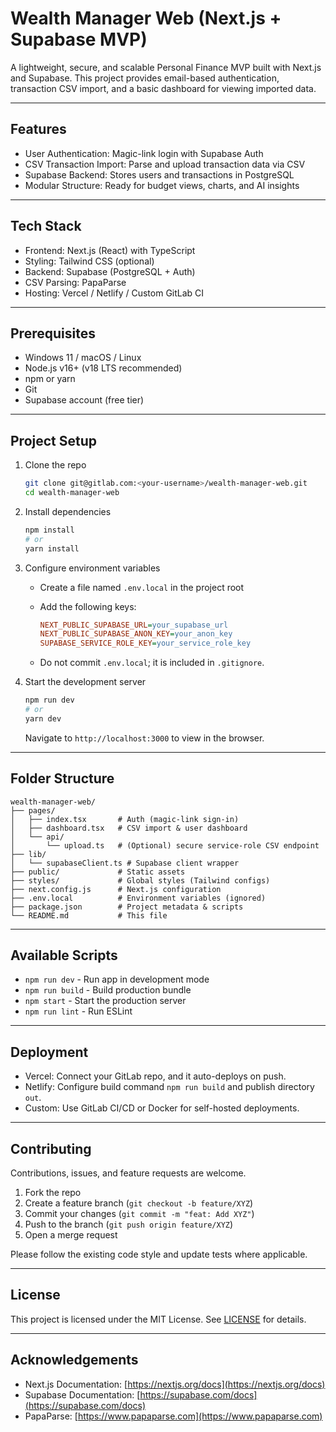 # Wealth Manager Web (Next.js + Supabase MVP)

A lightweight, secure, and scalable Personal Finance MVP built with Next.js and Supabase. This project provides email-based authentication, transaction CSV import, and a basic dashboard for viewing imported data.

---

## Features

* User Authentication: Magic-link login with Supabase Auth
* CSV Transaction Import: Parse and upload transaction data via CSV
* Supabase Backend: Stores users and transactions in PostgreSQL
* Modular Structure: Ready for budget views, charts, and AI insights

---

## Tech Stack

* Frontend: Next.js (React) with TypeScript
* Styling: Tailwind CSS (optional)
* Backend: Supabase (PostgreSQL + Auth)
* CSV Parsing: PapaParse
* Hosting: Vercel / Netlify / Custom GitLab CI

---

## Prerequisites

* Windows 11 / macOS / Linux
* Node.js v16+ (v18 LTS recommended)
* npm or yarn
* Git
* Supabase account (free tier)

---

## Project Setup

1. Clone the repo

   ```bash
   git clone git@gitlab.com:<your-username>/wealth-manager-web.git
   cd wealth-manager-web
   ```

2. Install dependencies

   ```bash
   npm install
   # or
   yarn install
   ```

3. Configure environment variables

   * Create a file named `.env.local` in the project root
   * Add the following keys:

     ```ini
     NEXT_PUBLIC_SUPABASE_URL=your_supabase_url
     NEXT_PUBLIC_SUPABASE_ANON_KEY=your_anon_key
     SUPABASE_SERVICE_ROLE_KEY=your_service_role_key
     ```
   * Do not commit `.env.local`; it is included in `.gitignore`.

4. Start the development server

   ```bash
   npm run dev
   # or
   yarn dev
   ```

   Navigate to `http://localhost:3000` to view in the browser.

---

## Folder Structure

```
wealth-manager-web/
├── pages/
│   ├── index.tsx       # Auth (magic-link sign-in)
│   ├── dashboard.tsx   # CSV import & user dashboard
│   └── api/
│       └── upload.ts   # (Optional) secure service-role CSV endpoint
├── lib/
│   └── supabaseClient.ts # Supabase client wrapper
├── public/             # Static assets
├── styles/             # Global styles (Tailwind configs)
├── next.config.js      # Next.js configuration
├── .env.local          # Environment variables (ignored)
├── package.json        # Project metadata & scripts
└── README.md           # This file
```

---

## Available Scripts

* `npm run dev` - Run app in development mode
* `npm run build` - Build production bundle
* `npm start` - Start the production server
* `npm run lint` - Run ESLint

---

## Deployment

* Vercel: Connect your GitLab repo, and it auto-deploys on push.
* Netlify: Configure build command `npm run build` and publish directory `out`.
* Custom: Use GitLab CI/CD or Docker for self-hosted deployments.

---

## Contributing

Contributions, issues, and feature requests are welcome.

1. Fork the repo
2. Create a feature branch (`git checkout -b feature/XYZ`)
3. Commit your changes (`git commit -m "feat: Add XYZ"`)
4. Push to the branch (`git push origin feature/XYZ`)
5. Open a merge request

Please follow the existing code style and update tests where applicable.

---

## License

This project is licensed under the MIT License. See [LICENSE](LICENSE) for details.

---

## Acknowledgements

* Next.js Documentation: [https://nextjs.org/docs](https://nextjs.org/docs)
* Supabase Documentation: [https://supabase.com/docs](https://supabase.com/docs)
* PapaParse: [https://www.papaparse.com](https://www.papaparse.com)
